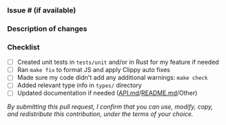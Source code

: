 ### Issue # (if available)

<!--  **Please post the link to the resolved issue** -->

### Description of changes

<!-- **Please explain what your changes does** -->

### Checklist

- [ ] Created unit tests in `tests/unit` and/or in Rust for my feature if needed
- [ ] Ran `make fix` to format JS and apply Clippy auto fixes
- [ ] Made sure my code didn't add any additional warnings: `make check`
- [ ] Added relevant type info in `types/` directory
- [ ] Updated documentation if needed ([API.md](API.md)/[README.md](README.md)/Other)

_By submitting this pull request, I confirm that you can use, modify, copy, and redistribute this contribution, under the terms of your choice._
